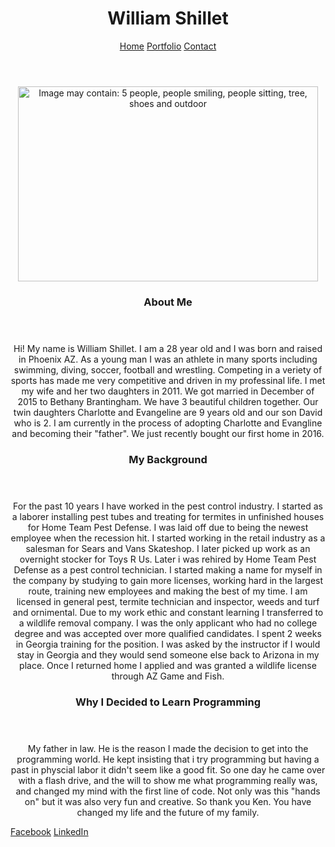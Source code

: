 <!Doctype html>
<html>
    <head>
        <title>Home Page</title>
        <link rel="stylesheet" href="style.css">
    </head>
    <body>
        <header>
            <h1><center>William Shillet</center></h1>
            <nav>
                <a href="index.html">Home</a>
                <a href="portfolio.html">Portfolio</a>
                <a href="contact.html">Contact</a>
            </nav>
        </header>
        <section>
            <center><img class="_46-i img" src="https://scontent.fphx1-1.fna.fbcdn.net/v/t1.0-0/s480x480/17553997_4058765626243_8815216720704208299_n.jpg?oh=85f9299605705b3de66b2854f4564754&amp;oe=596A245F" style="left:-2px; top:0px;" alt="Image may contain: 5 people, people smiling, people sitting, tree, shoes and outdoor" width="480" height="312"></center>
            <header>
                <h3>About Me</h3>
            </header>
            <center><p>Hi! My name is William Shillet. I am a 28 year old and I was born and raised in Phoenix AZ. As a young man I was an athlete in many sports including swimming, diving, soccer, football and wrestling. Competing in a veriety of sports has made me very competitive and driven in my professinal life. I met my wife and her two daughters in 2011. We got married in December of 2015 to Bethany Brantingham. We have 3 beautiful children together. Our twin daughters Charlotte and Evangeline are 9 years old and our son David who is 2. I am currently in the process of adopting Charlotte and Evangline and becoming their "father". We just recently bought our first home in 2016.</p></center>
        </section>
        <section>
            <header>
                <h3>My Background</h3>
            </header>
            <center><p>For the past 10 years I have worked in the pest control industry. I started as a laborer installing pest tubes and treating for termites in unfinished houses for Home Team Pest Defense. I was laid off due to being the newest employee when the recession hit. I started working in the retail industry as a salesman for Sears and Vans Skateshop. I later picked up work as an overnight stocker for Toys R Us. Later i was rehired by Home Team Pest Defense as a pest control technician. I started making a name for myself in the company by studying to gain more licenses, working hard in the largest route, training new employees and making the best of my time. I am licensed in general pest, termite technician and inspector, weeds and turf and ornimental. Due to my work ethic and constant learning I transferred to a wildlife removal company. I was the only applicant who had no college degree and was accepted over more qualified candidates. I spent 2 weeks in Georgia training for the position. I was asked by the instructor if I would stay in Georgia and they would send someone else back to Arizona in my place. Once I returned home I applied and was granted a wildlife license through AZ Game and Fish. </p></center>
        </section>
        <section>
            <header>
                <h3>Why I Decided to Learn Programming</h3>
            </header>
            <center><p>My father in law. He is the reason I made the decision to get into the programming world. He kept insisting that i try programming but having a past in physcial labor it didn't seem like a good fit. So one day he came over with a flash drive, and the will to show me what programming really was, and changed my mind with the first line of code. Not only was this "hands on" but it was also very fun and creative. So thank you Ken. You have changed my life and the future of my family.</p></center>
        </section>
             <footer>
                <a href="https://www.facebook.com/">Facebook</a>
                <a href="https://www.linkedin.com/">LinkedIn</a>
            </footer>
    </body>
</html>
